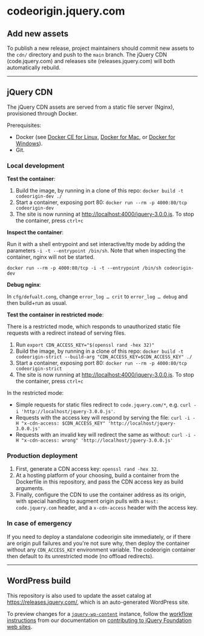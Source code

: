 codeorigin.jquery.com
=====================

## Add new assets

To publish a new release, project maintainers should commit new assets to the `cdn/` directory and push to the `main` branch. The jQuery CDN (code.jquery.com) and releases site (releases.jquery.com) will both automatically rebuild.

-------

## jQuery CDN

The jQuery CDN assets are served from a static file server (Nginx), provisioned through Docker.

Prerequisites:
* Docker (see [Docker CE for Linux](https://docs.docker.com/install/#server), [Docker for Mac](https://hub.docker.com/editions/community/docker-ce-desktop-mac), or [Docker for Windows](https://docs.docker.com/docker-for-windows/install/)).
* Git.

### Local development

**Test the container**:

1. Build the image, by running in a clone of this repo:
   `docker build -t codeorigin-dev ./`
1. Start a container, exposing port 80:
   `docker run --rm -p 4000:80/tcp codeorigin-dev`
1. The site is now running at <http://localhost:4000/jquery-3.0.0.js>.
   To stop the container, press `ctrl+c`

**Inspect the container**:

Run it with a shell entrypoint and set interactive/tty mode by adding the parameters `-i -t --entrypoint /bin/sh`.
Note that when inspecting the container, nginx will not be started.

```
docker run --rm -p 4000:80/tcp -i -t --entrypoint /bin/sh codeorigin-dev
```

**Debug nginx**:

In `cfg/defualt.cong`, change `error_log … crit` to `error_log … debug` and then build+run as usual.

**Test the container in restricted mode**:

There is a restricted mode, which responds to unauthorized static file requests with a redirect instead of serving files.

1. Run `export CDN_ACCESS_KEY="$(openssl rand -hex 32)"`
1. Build the image, by running in a clone of this repo:
   `docker build -t codeorigin-strict --build-arg "CDN_ACCESS_KEY=$CDN_ACCESS_KEY" ./`
1. Start a container, exposing port 80:
   `docker run --rm -p 4000:80/tcp codeorigin-strict`
1. The site is now running at <http://localhost:4000/jquery-3.0.0.js>.
   To stop the container, press `ctrl+c`

In the restricted mode:

* Simple requests for static files redirect to `code.jquery.com/*`, e.g. `curl -i 'http://localhost/jquery-3.0.0.js'`.
* Requests with the access key will respond by serving the file: `curl -i -H "x-cdn-access: $CDN_ACCESS_KEY" 'http://localhost/jquery-3.0.0.js'`
* Requests with an invalid key will redirect the same as without: `curl -i -H "x-cdn-access: wrong" 'http://localhost/jquery-3.0.0.js'`

### Production deployment

1. First, generate a CDN access key: `openssl rand -hex 32`.
1. At a hosting platform of your choosing, build a container from the Dockerfile in this repository, and pass the CDN access key as build arguments.
1. Finally, configure the CDN to use the container address as its origin, with special handling to augment origin pulls with a `Host: code.jquery.com` header, and a `x-cdn-access` header with the access key.

### In case of emergency

If you need to deploy a standalone codeorigin site immediately, or if there are origin pull failures and you're not sure why, then deploy the container without any `CDN_ACCESS_KEY` environment variable. The codeorigin container then default to its unrestricted mode (no offload redirects).

-------

## WordPress build

This repository is also used to update the asset catalog at <https://releases.jquery.com/>, which is an auto-generated WordPress site.

To preview changes for a [`jquery-wp-content`](https://github.com/jquery/jquery-wp-content) instance, follow the [workflow instructions](http://contribute.jquery.org/web-sites/#workflow) from our documentation on [contributing to jQuery Foundation web sites](http://contribute.jquery.org/web-sites/).
